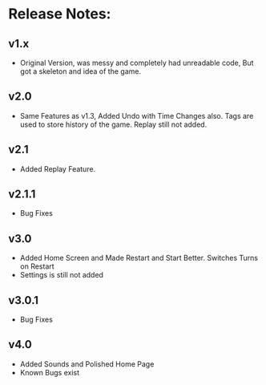 # Release Notes:
## v1.x
* Original Version, was messy and completely had unreadable code, But got a skeleton and idea of the game.

## v2.0
* Same Features as v1.3, Added Undo with Time Changes also. Tags are used to store history of the game. Replay still not added.

## v2.1
* Added Replay Feature.

## v2.1.1
* Bug Fixes

## v3.0
* Added Home Screen and Made Restart and Start Better. Switches Turns on Restart
* Settings is still not added

## v3.0.1
* Bug Fixes

## v4.0
* Added Sounds and Polished Home Page
* Known Bugs exist